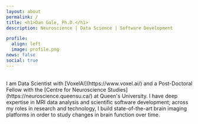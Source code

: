 ```yaml
---
layout: about
permalink: /
title: <h1>Dan Gale, Ph.D.</h1>
description: Neuroscience | Data Science | Software Development

profile:
  align: left
  image: profile.png
news: false
social: true
---
```

<br>
I am Data Scientist with [VoxelAI](https://www.voxel.ai/) and a Post-Doctoral Fellow with the [Centre for Neuroscience Studies](https://neuroscience.queensu.ca/) at Queen's University. I have deep expertise in MRI data analysis and scientific software development; across my roles in research and technology, I build state-of-the-art brain imaging platforms in order to study changes in brain function over time.
